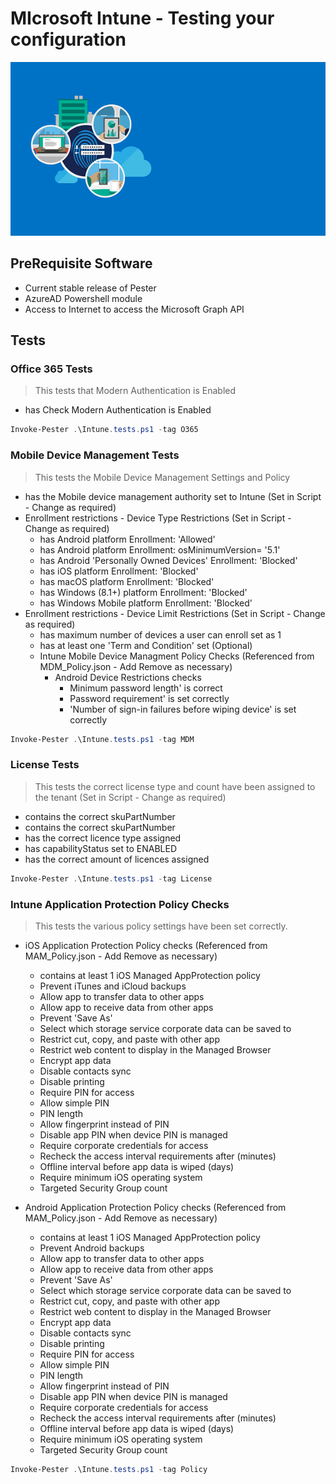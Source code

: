 # MIcrosoft Intune - Testing your configuration
![Intune](./media/Sign_In.png)

## PreRequisite Software
- Current stable release of Pester
- AzureAD Powershell module
- Access to Internet to access the Microsoft Graph API

## Tests

### Office 365 Tests
> This tests that Modern Authentication is Enabled
- has Check Modern Authentication is Enabled

```powershell
Invoke-Pester .\Intune.tests.ps1 -tag O365
```

### Mobile Device Management Tests
> This tests the Mobile Device Management Settings and Policy 
- has the Mobile device management authority set to Intune (Set in Script - Change as required)
- Enrollment restrictions - Device Type Restrictions (Set in Script - Change as required)
  -  has Android platform Enrollment: 'Allowed' 
  -  has Android platform Enrollment: osMinimumVersion= '5.1' 
  - has Android 'Personally Owned Devices' Enrollment: 'Blocked' 
  - has iOS platform Enrollment: 'Blocked' 
  - has macOS platform Enrollment: 'Blocked' 
  - has Windows (8.1+) platform Enrollment: 'Blocked' 
  - has Windows Mobile platform Enrollment: 'Blocked'
- Enrollment restrictions - Device Limit Restrictions (Set in Script - Change as required)
  - has maximum number of devices a user can enroll set as 1
  - has at least one 'Term and Condition' set (Optional)
  - Intune Mobile Device Managment Policy Checks (Referenced from MDM_Policy.json - Add Remove as necessary)
    - Android Device Restrictions checks
      - Minimum password length' is correct
      - Password requirement' is set correctly
      - 'Number of sign-in failures before wiping device' is set correctly

```powershell
Invoke-Pester .\Intune.tests.ps1 -tag MDM
```

### License Tests
> This tests the correct license type and count have been assigned to the tenant (Set in Script - Change as required)
- contains the correct skuPartNumber
- contains the correct skuPartNumber
- has the correct licence type assigned
- has capabilityStatus set to ENABLED
- has the correct amount of licences assigned


```powershell
Invoke-Pester .\Intune.tests.ps1 -tag License
```

### Intune Application Protection Policy Checks
> This tests the various policy settings have been set correctly.
- iOS Application Protection Policy checks  (Referenced from MAM_Policy.json - Add Remove as necessary)
  - contains at least 1 iOS Managed AppProtection policy
  - Prevent iTunes and iCloud backups
  - Allow app to transfer data to other apps
  - Allow app to receive data from other apps
  - Prevent 'Save As'
  - Select which storage service corporate data can be saved to
  - Restrict cut, copy, and paste with other app
  - Restrict web content to display in the Managed Browser
  - Encrypt app data
  - Disable contacts sync
  - Disable printing
  - Require PIN for access
  - Allow simple PIN
  - PIN length
  - Allow fingerprint instead of PIN
  - Disable app PIN when device PIN is managed
  - Require corporate credentials for access
  - Recheck the access interval requirements after (minutes)
  - Offline interval before app data is wiped (days)
  - Require minimum iOS operating system
  - Targeted Security Group count

- Android Application Protection Policy checks  (Referenced from MAM_Policy.json - Add Remove as necessary)
  - contains at least 1 iOS Managed AppProtection policy
  - Prevent Android backups
  - Allow app to transfer data to other apps
  - Allow app to receive data from other apps
  - Prevent 'Save As'
  - Select which storage service corporate data can be saved to
  - Restrict cut, copy, and paste with other app
  - Restrict web content to display in the Managed Browser
  - Encrypt app data
  - Disable contacts sync
  - Disable printing
  - Require PIN for access
  - Allow simple PIN
  - PIN length
  - Allow fingerprint instead of PIN
  - Disable app PIN when device PIN is managed
  - Require corporate credentials for access
  - Recheck the access interval requirements after (minutes)
  - Offline interval before app data is wiped (days)
  - Require minimum iOS operating system
  - Targeted Security Group count

```powershell
Invoke-Pester .\Intune.tests.ps1 -tag Policy
```



